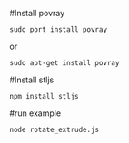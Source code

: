 #Install povray
```
sudo port install povray
```
or

```
sudo apt-get install povray
```

#Install stljs
```
npm install stljs
```

#run example
```
node rotate_extrude.js
```
